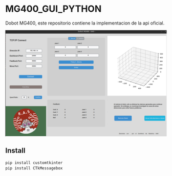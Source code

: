 # MG400_GUI_PYTHON

Dobot MG400, este repositorio contiene la implementacion de la api oficial.

![Image](./images/1.png)

## Install

```bash
pip install customtkinter
pip install CTkMessagebox
```
